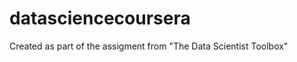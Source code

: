 datasciencecoursera
===================

Created as part of the assigment from "The Data Scientist Toolbox"
